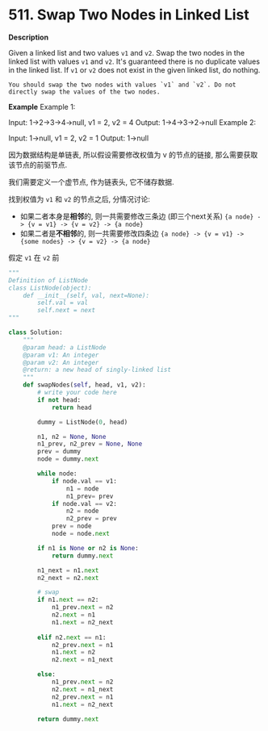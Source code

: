 # 511. Swap Two Nodes in Linked List

**Description**

Given a linked list and two values `v1` and `v2`. Swap the two nodes in the linked list with values `v1` and `v2`. It's guaranteed there is no duplicate values in the linked list. If `v1` or `v2` does not exist in the given linked list, do nothing.

```
You should swap the two nodes with values `v1` and `v2`. Do not directly swap the values of the two nodes.
```

**Example**
Example 1:

Input: 1->2->3->4->null, v1 = 2, v2 = 4
Output: 1->4->3->2->null
Example 2:

Input: 1->null, v1 = 2, v2 = 1
Output: 1->null


因为数据结构是单链表, 所以假设需要修改权值为 v 的节点的链接, 那么需要获取该节点的前驱节点.

我们需要定义一个虚节点, 作为链表头, 它不储存数据.

找到权值为 `v1` 和 `v2` 的节点之后, 分情况讨论:

- 如果二者本身是**相邻**的, 则一共需要修改三条边 (即三个next关系) `{a node} -> {v = v1} -> {v = v2} -> {a node}`
- 如果二者是**不相邻**的, 则一共需要修改四条边 `{a node} -> {v = v1} -> {some nodes} -> {v = v2} -> {a node}`

假定 `v1` 在 `v2` 前

```python
"""
Definition of ListNode
class ListNode(object):
    def __init__(self, val, next=None):
        self.val = val
        self.next = next
"""

class Solution:
    """
    @param head: a ListNode
    @param v1: An integer
    @param v2: An integer
    @return: a new head of singly-linked list
    """
    def swapNodes(self, head, v1, v2):
        # write your code here
        if not head:
            return head

        dummy = ListNode(0, head)

        n1, n2 = None, None
        n1_prev, n2_prev = None, None
        prev = dummy
        node = dummy.next

        while node:
            if node.val == v1:
                n1 = node
                n1_prev= prev
            if node.val == v2:
                n2 = node
                n2_prev = prev
            prev = node
            node = node.next

        if n1 is None or n2 is None:
            return dummy.next

        n1_next = n1.next
        n2_next = n2.next

        # swap
        if n1.next == n2:
            n1_prev.next = n2
            n2.next = n1
            n1.next = n2_next
        
        elif n2.next == n1:
            n2_prev.next = n1
            n1.next = n2
            n2.next = n1_next

        else:
            n1_prev.next = n2
            n2.next = n1_next
            n2_prev.next = n1
            n1.next = n2_next

        return dummy.next
```